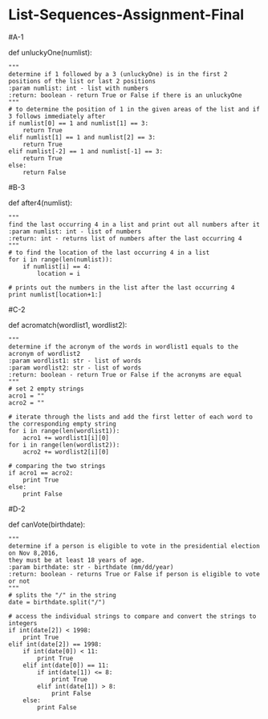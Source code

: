 # List-Sequences-Assignment-Final

#A-1

def unluckyOne(numlist):
    
    """
    determine if 1 followed by a 3 (unluckyOne) is in the first 2 positions of the list or last 2 positions
    :param numlist: int - list with numbers
    :return: boolean - return True or False if there is an unluckyOne
    """
    # to determine the position of 1 in the given areas of the list and if 3 follows immediately after
    if numlist[0] == 1 and numlist[1] == 3:
        return True
    elif numlist[1] == 1 and numlist[2] == 3:
        return True
    elif numlist[-2] == 1 and numlist[-1] == 3:
        return True
    else:
        return False

#B-3

def after4(numlist):
   
    """
    find the last occurring 4 in a list and print out all numbers after it
    :param numlist: int - list of numbers
    :return: int - returns list of numbers after the last occurring 4
    """
    # to find the location of the last occurring 4 in a list
    for i in range(len(numlist)):
        if numlist[i] == 4:
            location = i
    
    # prints out the numbers in the list after the last occurring 4
    print numlist[location+1:]

#C-2

def acromatch(wordlist1, wordlist2):

    """
    determine if the acronym of the words in wordlist1 equals to the acronym of wordlist2
    :param wordlist1: str - list of words
    :param wordlist2: str - list of words
    :return: boolean - return True or False if the acronyms are equal
    """
    # set 2 empty strings
    acro1 = ""
    acro2 = ""
   
    # iterate through the lists and add the first letter of each word to the corresponding empty string
    for i in range(len(wordlist1)):
        acro1 += wordlist1[i][0]
    for i in range(len(wordlist2)):
        acro2 += wordlist2[i][0]
    
    # comparing the two strings
    if acro1 == acro2:
        print True
    else:
        print False

#D-2

def canVote(birthdate):
    
    """
    determine if a person is eligible to vote in the presidential election on Nov 8,2016,
    they must be at least 18 years of age.
    :param birthdate: str - birthdate (mm/dd/year)
    :return: boolean - returns True or False if person is eligible to vote or not
    """
    # splits the "/" in the string
    date = birthdate.split("/")
   
    # access the individual strings to compare and convert the strings to integers
    if int(date[2]) < 1998:
        print True
    elif int(date[2]) == 1998:
        if int(date[0]) < 11:
            print True
        elif int(date[0]) == 11:
            if int(date[1]) <= 8:
                print True
            elif int(date[1]) > 8:
                print False
        else:
            print False
